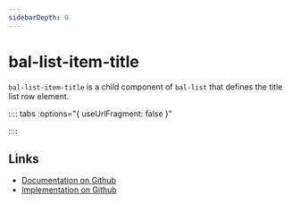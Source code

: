 ```yaml
---
sidebarDepth: 0
---
```



# bal-list-item-title

`bal-list-item-title` is a child component of `bal-list` that defines the title list row element.




:::: tabs :options="{ useUrlFragment: false }"


::::

## Links

* [Documentation on Github](https://github.com/baloise/design-system/blob/master/docs/src/components/components/bal-list-item-title.md)
* [Implementation on Github](https://github.com/baloise/design-system/blob/master/packages/components/src/components/bal-list-item-title)
